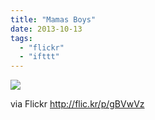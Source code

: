 ```yaml
---
title: "Mamas Boys"
date: 2013-10-13
tags: 
  - "flickr"
  - "ifttt"
---
```


![](http://farm4.staticflickr.com/3813/10251873843_f4278e19b2_b.jpg)  

  
  
via Flickr http://flic.kr/p/gBVwVz
